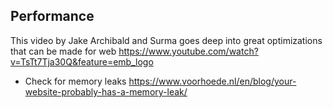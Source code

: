 ## Performance

This video by Jake Archibald and Surma goes deep into great optimizations that can be made for web https://www.youtube.com/watch?v=TsTt7Tja30Q&feature=emb_logo


- Check for memory leaks https://www.voorhoede.nl/en/blog/your-website-probably-has-a-memory-leak/

